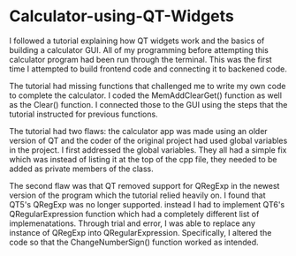 # Calculator-using-QT-Widgets

I followed a tutorial explaining how QT widgets work and the basics of building a calculator GUI. All of my programming before attempting this calculator program
had been run through the terminal. This was the first time I attempted to build frontend code and connecting it to backened code. 

The tutorial had missing functions that challenged me to write my own code to complete the calculator. I coded the MemAddClearGet() function as well 
as the Clear() function. I connected those to the GUI using the steps that the tutorial instructed for previous functions.

The tutorial had two flaws: the calculator app was made using an older version of QT and the coder of the original project had used global variables in the project.
I first addressed the global variables. They all had a simple fix which was instead of listing it at the top of the cpp file, they needed to be added as private members
of the class. 

The second flaw was that QT removed support for QRegExp in the newest version of the program which the tutorial relied heavily on. I found that QT5's QRegExp was no longer supported. instead I had to implement QT6's QRegularExpression function which had a completely different list of implemenatations. Through trial and error, I was able to replace any instance of QRegExp into QRegularExpression. Specifically, I altered the code so that the ChangeNumberSign() function worked as intended. 
